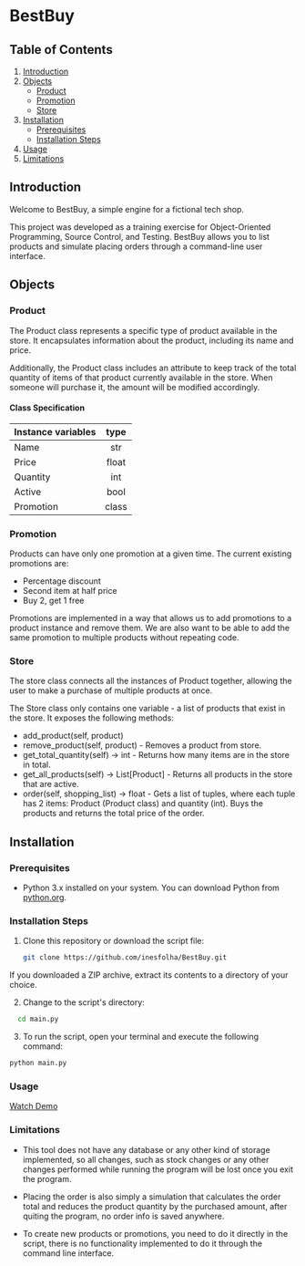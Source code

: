 # BestBuy

## Table of Contents
1. [Introduction](#introduction)
2. [Objects](#objects)
   - [Product](#product)
   - [Promotion](#promotion)
   - [Store](#store)
3. [Installation](#installation)
   - [Prerequisites](#prerequisites)
   - [Installation Steps](#installation-steps)
4. [Usage](#usage)
5. [Limitations](#limitations)

## Introduction
Welcome to BestBuy, a simple engine for a fictional tech shop. 

This project was developed as a training exercise for Object-Oriented Programming, Source Control, and Testing. BestBuy allows you to list products and simulate placing orders through a command-line user interface.

## Objects

### Product

The Product class represents a specific type of product available in the store. It encapsulates information about the product, including its name and price.

Additionally, the Product class includes an attribute to keep track of the total quantity of items of that product currently available in the store. When someone will purchase it, the amount will be modified accordingly.

#### Class Specification

| Instance variables | type  |
|--------------------|:-----:|
| Name               |  str  |
| Price              | float |
| Quantity           |  int  |
| Active             | bool  |
| Promotion          | class |

 ### Promotion
Products can have only one promotion at a given time.
The current existing promotions are: 
* Percentage discount
* Second item at half price
* Buy 2, get 1 free

Promotions are implemented in a way that allows us to add promotions to a product instance and remove them. We are also want to be able to add the same promotion to multiple products without repeating code.

### Store
The store class connects all the instances of Product together, allowing the user to make a purchase of multiple products at once.

The Store class only contains one variable - a list of products that exist in the store. It exposes the following methods:
* add_product(self, product)
* remove_product(self, product) - Removes a product from store.
* get_total_quantity(self) -> int - Returns how many items are in the store in total.
* get_all_products(self) -> List[Product] - Returns all products in the store that are active.
* order(self, shopping_list) -> float - Gets a list of tuples, where each tuple has 2 items:
Product (Product class) and quantity (int).
Buys the products and returns the total price of the order.

## Installation

### Prerequisites

- Python 3.x installed on your system. You can download Python from [python.org](https://www.python.org/downloads/).

### Installation Steps

1. Clone this repository or download the script file:

   ```bash
   git clone https://github.com/inesfolha/BestBuy.git
   
If you downloaded a ZIP archive, extract its contents to a directory of your choice.

2. Change to the script's directory:

 ```bash
   cd main.py
```
3. To run the script, open your terminal and execute the following command:
```bash
python main.py
```

### Usage
[Watch Demo](https://www.youtube.com/watch?v=-f04Epudo7E)

### Limitations

* This tool does not have any database or any other kind of storage implemented, so all changes, such as stock changes or any other changes performed while running the program will be lost once you exit the program. 


* Placing the order is also simply a simulation that calculates the order total and reduces the product quantity by the purchased amount, after quiting the program, no order info is saved anywhere. 


* To create new products or promotions, you need to do it directly in the script, there is no functionality implemented to do it through the command line interface. 
